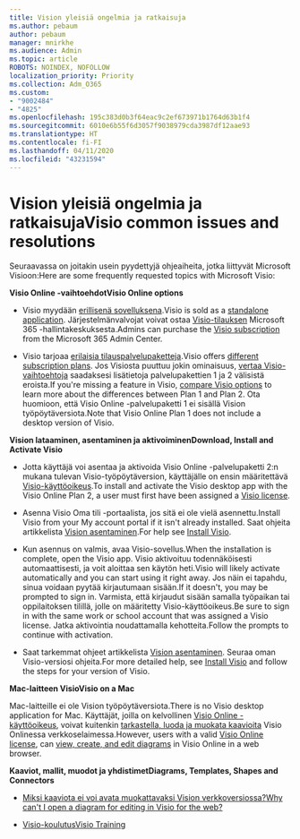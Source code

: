 ```yaml
---
title: Vision yleisiä ongelmia ja ratkaisuja
ms.author: pebaum
author: pebaum
manager: mnirkhe
ms.audience: Admin
ms.topic: article
ROBOTS: NOINDEX, NOFOLLOW
localization_priority: Priority
ms.collection: Adm_O365
ms.custom:
- "9002484"
- "4825"
ms.openlocfilehash: 195c383d0b3f64eac9c2ef673971b1764d63b1f4
ms.sourcegitcommit: 6010e6b55f6d3057f9038979cda3987df12aae93
ms.translationtype: HT
ms.contentlocale: fi-FI
ms.lasthandoff: 04/11/2020
ms.locfileid: "43231594"
---
```

# <a name="visio-common-issues-and-resolutions"></a><span data-ttu-id="ad4c5-102">Vision yleisiä ongelmia ja ratkaisuja</span><span class="sxs-lookup"><span data-stu-id="ad4c5-102">Visio common issues and resolutions</span></span>

<span data-ttu-id="ad4c5-103">Seuraavassa on joitakin usein pyydettyjä ohjeaiheita, jotka liittyvät Microsoft Visioon:</span><span class="sxs-lookup"><span data-stu-id="ad4c5-103">Here are some frequently requested topics with Microsoft Visio:</span></span>

<span data-ttu-id="ad4c5-104">**Visio Online -vaihtoehdot**</span><span class="sxs-lookup"><span data-stu-id="ad4c5-104">**Visio Online options**</span></span>

- <span data-ttu-id="ad4c5-105">Visio myydään [erillisenä sovelluksena](https://products.office.com/visio/flowchart-software).</span><span class="sxs-lookup"><span data-stu-id="ad4c5-105">Visio is sold as a [standalone application](https://products.office.com/visio/flowchart-software).</span></span> <span data-ttu-id="ad4c5-106">Järjestelmänvalvojat voivat ostaa [Visio-tilauksen](https://docs.microsoft.com/alchemyinsights/purchase-visio-subscription) Microsoft 365 -hallintakeskuksesta.</span><span class="sxs-lookup"><span data-stu-id="ad4c5-106">Admins can purchase the [Visio subscription](https://docs.microsoft.com/alchemyinsights/purchase-visio-subscription) from the Microsoft 365 Admin Center.</span></span>

- <span data-ttu-id="ad4c5-107">Visio tarjoaa [erilaisia tilauspalvelupaketteja](https://products.office.com/visio/microsoft-visio-plans-and-pricing-compare-visio-options).</span><span class="sxs-lookup"><span data-stu-id="ad4c5-107">Visio offers [different subscription plans](https://products.office.com/visio/microsoft-visio-plans-and-pricing-compare-visio-options).</span></span> <span data-ttu-id="ad4c5-108">Jos Visiosta puuttuu jokin ominaisuus, [vertaa Visio-vaihtoehtoja](https://products.office.com/visio/microsoft-visio-plans-and-pricing-compare-visio-options) saadaksesi lisätietoja palvelupakettien 1 ja 2 välisistä eroista.</span><span class="sxs-lookup"><span data-stu-id="ad4c5-108">If you're missing a feature in Visio, [compare Visio options](https://products.office.com/visio/microsoft-visio-plans-and-pricing-compare-visio-options) to learn more about the differences between Plan 1 and Plan 2.</span></span>  <span data-ttu-id="ad4c5-109">Ota huomioon, että Visio Online -palvelupaketti 1 ei sisällä Vision työpöytäversiota.</span><span class="sxs-lookup"><span data-stu-id="ad4c5-109">Note that Visio Online Plan 1 does not include a desktop version of Visio.</span></span>

<span data-ttu-id="ad4c5-110">**Vision lataaminen, asentaminen ja aktivoiminen**</span><span class="sxs-lookup"><span data-stu-id="ad4c5-110">**Download, Install and Activate Visio**</span></span>

- <span data-ttu-id="ad4c5-111">Jotta käyttäjä voi asentaa ja aktivoida Visio Online -palvelupaketti 2:n mukana tulevan Visio-työpöytäversion, käyttäjälle on ensin määritettävä [Visio-käyttöoikeus](https://docs.microsoft.com/office365/admin/subscriptions-and-billing/assign-licenses-to-users).</span><span class="sxs-lookup"><span data-stu-id="ad4c5-111">To install and activate the Visio desktop app with the Visio Online Plan 2, a user must first have been assigned a [Visio license](https://docs.microsoft.com/office365/admin/subscriptions-and-billing/assign-licenses-to-users).</span></span>

- <span data-ttu-id="ad4c5-112">Asenna Visio Oma tili -portaalista, jos sitä ei ole vielä asennettu.</span><span class="sxs-lookup"><span data-stu-id="ad4c5-112">Install Visio from your My account portal if it isn't already installed.</span></span> <span data-ttu-id="ad4c5-113">Saat ohjeita artikkelista [Vision asentaminen](https://support.office.com/article/f98f21e3-aa02-4827-9167-ddab5b025710).</span><span class="sxs-lookup"><span data-stu-id="ad4c5-113">For help see [Install Visio](https://support.office.com/article/f98f21e3-aa02-4827-9167-ddab5b025710).</span></span>

- <span data-ttu-id="ad4c5-114">Kun asennus on valmis, avaa Visio-sovellus.</span><span class="sxs-lookup"><span data-stu-id="ad4c5-114">When the installation is complete, open the Visio app.</span></span> <span data-ttu-id="ad4c5-115">Visio aktivoituu todennäköisesti automaattisesti, ja voit aloittaa sen käytön heti.</span><span class="sxs-lookup"><span data-stu-id="ad4c5-115">Visio will likely activate automatically and you can start using it right away.</span></span> <span data-ttu-id="ad4c5-116">Jos näin ei tapahdu, sinua voidaan pyytää kirjautumaan sisään.</span><span class="sxs-lookup"><span data-stu-id="ad4c5-116">If it doesn't, you may be prompted to sign in.</span></span> <span data-ttu-id="ad4c5-117">Varmista, että kirjaudut sisään samalla työpaikan tai oppilaitoksen tilillä, jolle on määritetty Visio-käyttöoikeus.</span><span class="sxs-lookup"><span data-stu-id="ad4c5-117">Be sure to sign in with the same work or school account that was assigned a Visio license.</span></span> <span data-ttu-id="ad4c5-118">Jatka aktivointia noudattamalla kehotteita.</span><span class="sxs-lookup"><span data-stu-id="ad4c5-118">Follow the prompts to continue with activation.</span></span>

- <span data-ttu-id="ad4c5-119">Saat tarkemmat ohjeet artikkelista [Vision asentaminen](https://support.office.com/article/f98f21e3-aa02-4827-9167-ddab5b025710). Seuraa oman Visio-versiosi ohjeita.</span><span class="sxs-lookup"><span data-stu-id="ad4c5-119">For more detailed help, see [Install Visio](https://support.office.com/article/f98f21e3-aa02-4827-9167-ddab5b025710) and follow the steps for your version of Visio.</span></span>

<span data-ttu-id="ad4c5-120">**Mac-laitteen Visio**</span><span class="sxs-lookup"><span data-stu-id="ad4c5-120">**Visio on a Mac**</span></span>

<span data-ttu-id="ad4c5-121">Mac-laitteille ei ole Vision työpöytäversiota.</span><span class="sxs-lookup"><span data-stu-id="ad4c5-121">There is no Visio desktop application for Mac.</span></span> <span data-ttu-id="ad4c5-122">Käyttäjät, joilla on kelvollinen [Visio Online -käyttöoikeus](https://docs.microsoft.com/office365/admin/subscriptions-and-billing/assign-licenses-to-users), voivat kuitenkin [tarkastella, luoda ja muokata kaavioita](https://support.office.com/article/06f04845-91b8-4e8f-881f-a43c970735fc) Visio Onlinessa verkkoselaimessa.</span><span class="sxs-lookup"><span data-stu-id="ad4c5-122">However, users with a valid [Visio Online license](https://docs.microsoft.com/office365/admin/subscriptions-and-billing/assign-licenses-to-users), can [view, create, and edit diagrams](https://support.office.com/article/06f04845-91b8-4e8f-881f-a43c970735fc) in Visio Online in a web browser.</span></span>

<span data-ttu-id="ad4c5-123">**Kaaviot, mallit, muodot ja yhdistimet**</span><span class="sxs-lookup"><span data-stu-id="ad4c5-123">**Diagrams, Templates, Shapes and Connectors**</span></span>

- [<span data-ttu-id="ad4c5-124">Miksi kaaviota ei voi avata muokattavaksi Vision verkkoversiossa?</span><span class="sxs-lookup"><span data-stu-id="ad4c5-124">Why can't I open a diagram for editing in Visio for the web?</span></span>](https://support.microsoft.com/fi-FI/office/why-can-t-i-open-a-diagram-for-editing-in-visio-for-the-web-ea4a23d3-21d3-4878-945e-cf1be4140357)

- [<span data-ttu-id="ad4c5-125">Visio-koulutus</span><span class="sxs-lookup"><span data-stu-id="ad4c5-125">Visio Training</span></span>](https://support.office.com/article/visio-training-e058bcfa-1d90-4653-afc6-e84d54cf94a6)
